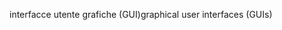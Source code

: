 <span data-ttu-id="7387e-101">interfacce utente grafiche (GUI)</span><span class="sxs-lookup"><span data-stu-id="7387e-101">graphical user interfaces (GUIs)</span></span>